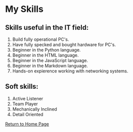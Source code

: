 # My Skills 

## Skills useful in the IT field:
1. Build fully operational PC's. 
2. Have fully specked and bought hardware for PC's. 
3. Beginner in the Python language.
4. Beginner in the HTML language. 
5. Beginner in the JavaScript language. 
6. Beginner in the Markdown language. 
7. Hands-on expierence working with networking systems. 

## Soft skills:
1. Active Listener 
2. Team Player 
3. Mechanically Inclined 
4. Detail Oriented 

[Return to Home Page](./README.md)